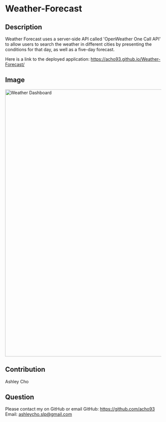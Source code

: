 # Weather-Forecast

## Description
Weather Forecast uses a server-side API called 'OpenWeather One Call API' to allow users to search the weather in different cities by presenting the conditions for that day, as well as a five-day forecast.

Here is a link to the deployed application: https://acho93.github.io/Weather-Forecast/

## Image
<img width="860" alt="Weather Dashboard" src="https://user-images.githubusercontent.com/89879289/155815247-3c05a0ef-1251-48d5-9b0d-c30c3058ee6b.png">

## Contribution
Ashley Cho

## Question
Please contact my on GitHub or email
GitHub: https://github.com/acho93
Email: ashleycho.slp@gmail.com
